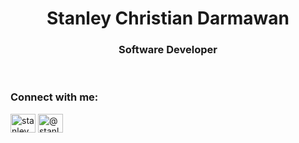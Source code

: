 <h1 align="center">Stanley Christian Darmawan</h1>
<h3 align="center">Software Developer</h3>

<br>

<h3 align="left">Connect with me:</h3>
<p align="left">
<a href="https://linkedin.com/in/stanley-christian-darmawan" target="blank"><img align="center" src="https://raw.githubusercontent.com/rahuldkjain/github-profile-readme-generator/master/src/images/icons/Social/linked-in-alt.svg" alt="stanley christian darmawan" height="30" width="40" /></a>
<a href="https://medium.com/@stanleychristiandarmawan" target="blank"><img align="center" src="https://raw.githubusercontent.com/rahuldkjain/github-profile-readme-generator/master/src/images/icons/Social/medium.svg" alt="@stanleychristiandarmawan" height="30" width="40" /></a>
</p>


<p hidden> <img src="https://komarev.com/ghpvc/?username=StanleyChristianDarmawan&label=Visitor&color=grey&style=flat" alt="StanleyChristianDarmawan" /> </p>

